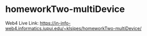 # homeworkTwo-multiDevice
 
Web4 Live Link:
https://in-info-web4.informatics.iupui.edu/~klsipes/homeworkTwo-multiDevice/